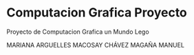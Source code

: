 # Computacion Grafica Proyecto
 Proyecto de Computacion Grafica un Mundo Lego

MARIANA ARGUELLES MACOSAY
CHÁVEZ MAGAÑA MANUEL
